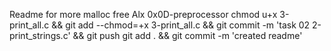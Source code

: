 Readme for more malloc free Alx 0x0D-preprocessor
chmod u+x 3-print_all.c && git add --chmod=+x 3-print_all.c && git commit -m 'task 02 2-print_strings.c' && git push
git add . && git commit -m 'created readme'